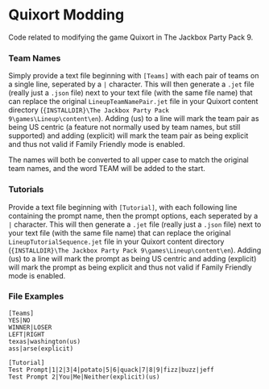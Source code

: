 # Quixort Modding
Code related to modifying the game Quixort in The Jackbox Party Pack 9.

### Team Names
Simply provide a text file beginning with `[Teams]` with each pair of teams on a single line, seperated by a `|` character. This will then generate a `.jet` file (really just a `.json` file) next to your text file (with the same file name) that can replace the original `LineupTeamNamePair.jet` file in your Quixort content directory (`{INSTALLDIR}\The Jackbox Party Pack 9\games\Lineup\content\en`). Adding (us) to a line will mark the team pair as being US centric (a feature not normally used by team names, but still supported) and adding (explicit) will mark the team pair as being explicit and thus not valid if Family Friendly mode is enabled.

The names will both be converted to all upper case to match the original team names, and the word TEAM will be added to the start.

### Tutorials
Provide a text file beginning with `[Tutorial]`, with each following line containing the prompt name, then the prompt options, each seperated by a `|` character. This will then generate a `.jet` file (really just a `.json` file) next to your text file (with the same file name) that can replace the original `LineupTutorialSequence.jet` file in your Quixort content directory (`{INSTALLDIR}\The Jackbox Party Pack 9\games\Lineup\content\en`). Adding (us) to a line will mark the prompt as being US centric and adding (explicit) will mark the prompt as being explicit and thus not valid if Family Friendly mode is enabled.

### File Examples
```
[Teams]
YES|NO
WINNER|LOSER
LEFT|RIGHT
texas|washington(us)
ass|arse(explicit)
```

```
[Tutorial]
Test Prompt|1|2|3|4|potato|5|6|quack|7|8|9|fizz|buzz|jeff
Test Prompt 2|You|Me|Neither(explicit)(us)
```